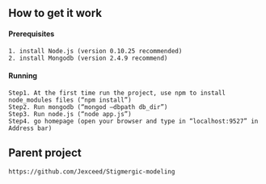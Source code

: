 ## How to get it work

#### Prerequisites
```
1. install Node.js (version 0.10.25 recommended) 
2. install Mongodb (version 2.4.9 recommend)
```

#### Running
```
Step1. At the first time run the project, use npm to install node_modules files (“npm install”)
Step2. Run mongodb (“mongod –dbpath db_dir”)
Step3. Run node.js (“node app.js”)
Step4. go homepage (open your browser and type in “localhost:9527” in Address bar)
```

## Parent project
```
https://github.com/Jexceed/Stigmergic-modeling
```